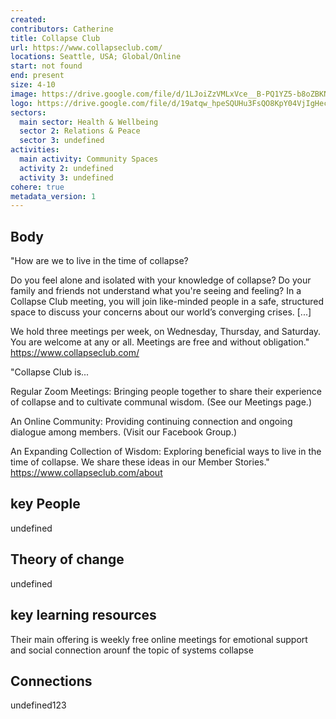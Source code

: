 ```yaml
---
created:
contributors: Catherine
title: Collapse Club
url: https://www.collapseclub.com/
locations: Seattle, USA; Global/Online
start: not found
end: present
size: 4-10
image: https://drive.google.com/file/d/1LJoiZzVMLxVce__B-PQ1YZ5-b8oZBKN-/view?usp=drive_link
logo: https://drive.google.com/file/d/19atqw_hpeSQUHu3FsQO8KpY04VjIgHec/view?usp=drive_link
sectors:
  main sector: Health & Wellbeing
  sector 2: Relations & Peace
  sector 3: undefined
activities: 
  main activity: Community Spaces
  activity 2: undefined
  activity 3: undefined
cohere: true
metadata_version: 1
---
```



## Body

"How are we to live in the time of collapse?

Do you feel alone and isolated with your knowledge of collapse? Do your family and friends not understand what you're seeing and feeling? In a Collapse Club meeting, you will join like-minded people in a safe, structured space to discuss your concerns about our world’s converging crises. [...]

We hold three meetings per week, on Wednesday, Thursday, and Saturday. You are welcome at any or all. Meetings are free and without obligation."
https://www.collapseclub.com/ 

"Collapse Club is...

Regular Zoom Meetings: Bringing people together to share their experience of collapse and to cultivate communal wisdom. (See our Meetings page.)

An Online Community: Providing continuing connection and ongoing dialogue among members. (Visit our Facebook Group.)

An Expanding Collection of Wisdom: Exploring beneficial ways to live in the time of collapse. We share these ideas in our Member Stories."
https://www.collapseclub.com/about 

## key People

undefined

## Theory of change

undefined

## key learning resources

Their main offering is weekly free online meetings for emotional support and social connection arounf the topic of systems collapse

## Connections

undefined123

